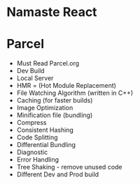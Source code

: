 # Namaste React

# Parcel
- Must Read Parcel.org
- Dev Build
- Local Server
- HMR = (Hot Module Replacement)
- File Watching Algorithm (written in C++)
- Caching (for faster builds)
- Image Optimization
- Minification file (bundling)
- Compress 
- Consistent Hashing
- Code Splitting
- Differential Bundling
- Diagnostic
- Error Handling
- Tree Shaking - remove unused code 
- Different Dev and Prod build